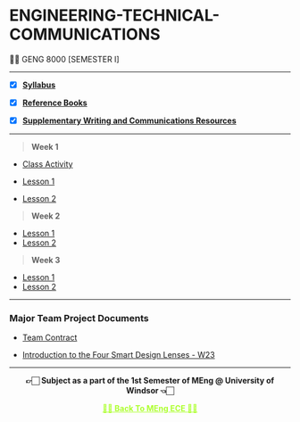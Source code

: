 # ENGINEERING-TECHNICAL-COMMUNICATIONS
👍🏻 GENG 8000 [SEMESTER I]
 
---
 
 - [X] **[Syllabus](https://github.com/Amey-Thakur/ENGINEERING-MATHEMATICS/blob/main/GENG%208010%20%E2%80%93%20Engineering%20Mathematics.pdf)**
 
 - [X] **[Reference Books](https://github.com/Amey-Thakur/ENGINEERING-TECHNICAL-COMMUNICATIONS/tree/main/Reference%20Books)**
 
 - [X] **[Supplementary Writing and Communications Resources](https://github.com/Amey-Thakur/ENGINEERING-TECHNICAL-COMMUNICATIONS/tree/main/Supplementary%20Writing%20and%20Communications%20Resources)**

---

>**Week 1**

 - [Class Activity](https://github.com/Amey-Thakur/ENGINEERING-TECHNICAL-COMMUNICATIONS/tree/main/Week%201/Class%20Activity)
 
 - [Lesson 1](https://github.com/Amey-Thakur/ENGINEERING-TECHNICAL-COMMUNICATIONS/blob/main/Week%201/Week%201%2C%20Lesson%201%20W23%20(Thursday).pdf)
 - [Lesson 2](https://github.com/Amey-Thakur/ENGINEERING-TECHNICAL-COMMUNICATIONS/blob/main/Week%201/Week%201%2C%20Lesson%202%20W23%20(Tuesday).pdf)
 

>**Week 2**

 - [Lesson 1](https://github.com/Amey-Thakur/ENGINEERING-TECHNICAL-COMMUNICATIONS/blob/main/Week%202/Week%202%2C%20Lesson%201%20W23%20(Thursday).pdf)
 - [Lesson 2](https://github.com/Amey-Thakur/ENGINEERING-TECHNICAL-COMMUNICATIONS/blob/main/Week%202/Week%202%2C%20Lesson%202%20W23%20(Tuesday).pdf)


>**Week 3**

 - [Lesson 1](https://github.com/Amey-Thakur/ENGINEERING-TECHNICAL-COMMUNICATIONS/blob/main/Week%203/Week%203%2C%20Lesson%201%20W23%20(Thursday).pdf)
 - [Lesson 2]()

---

### Major Team Project Documents

 - [Team Contract](https://github.com/Amey-Thakur/ENGINEERING-TECHNICAL-COMMUNICATIONS/blob/main/Major%20Team%20Project%20Documents/Team%20Contract%20.pdf)

 - [Introduction to the Four Smart Design Lenses - W23](https://github.com/Amey-Thakur/ENGINEERING-TECHNICAL-COMMUNICATIONS/blob/main/Major%20Team%20Project%20Documents/Introduction%20to%20the%20Four%20Smart%20Design%20Lenses%20-%20W23.pdf)


---

<p align="center"> <b> 👉🏻 Subject as a part of the 1st Semester of MEng @ University of Windsor 👈🏻 <b> </p>
 
<p align="center"><a href='https://github.com/Amey-Thakur/MENG-ELECTRICAL-AND-COMPUTER-ENGINEERING', style='color: greenyellow;'> ✌🏻 Back To MEng ECE ✌🏻</p>
